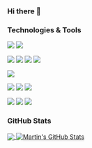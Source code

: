 ### Hi there 👋

### Technologies & Tools
![](https://img.shields.io/badge/OS-Linux-informational?style=flat&logo=linux&logoColor=white&color=00AEFF)
![](https://img.shields.io/badge/OS-Mac-informational?style=flat&logo=apple&logoColor=white&color=00AEFF)

![](https://img.shields.io/badge/Code-Python-informational?style=flat&logo=python&logoColor=white&color=00AEFF)
![](https://img.shields.io/badge/Code-HTML-informational?style=flat&logo=html5&logoColor=white&color=00AEFF)
![](https://img.shields.io/badge/Code-CSS-informational?style=flat&logo=css3&logoColor=white&color=00AEFF)
![](https://img.shields.io/badge/Code-JavaScript-informational?style=flat&logo=javascript&logoColor=white&color=00AEFF)

![](https://img.shields.io/badge/Shell-Bash-informational?style=flat&logo=gnu-bash&logoColor=white&color=00AEFF)

![](https://img.shields.io/badge/Tools-Docker-informational?style=flat&logo=docker&logoColor=white&color=00AEFF)
![](https://img.shields.io/badge/Tools-Kubernetes-informational?style=flat&logo=kubernetes&logoColor=white&color=00AEFF)
![](https://img.shields.io/badge/Tools-Git-informational?style=flat&logo=git&logoColor=white&color=00AEFF)

![](https://img.shields.io/badge/Tools-Tensorflow-informational?style=flat&logo=tensorflow&logoColor=white&color=00AEFF)
![](https://img.shields.io/badge/Tools-Pytorch-informational?style=flat&logo=pytorch&logoColor=white&color=00AEFF)
![](https://img.shields.io/badge/Tools-Jupyter-informational?style=flat&logo=jupyter&logoColor=white&color=00AEFF)

### GitHub Stats


<a href="https://github.com/gauthiermartin/gauthiermartin">
  <img align="center" src="https://github-readme-stats.vercel.app/api/top-langs/?username=gauthiermartin&hide=html,assembly, groovy, vim script&theme=algolia" />
</a>
<a href="https://github.com/gauthiermartin/gauthiermartin">
  <img align="center" src="https://github-readme-stats.vercel.app/api?username=gauthiermartin&show_icons=true&line_height=27&count_private=true&theme=algolia" alt="Martin's GitHub Stats" />
</a>



<!--
**gauthiermartin/gauthiermartin** is a ✨ _special_ ✨ repository because its `README.md` (this file) appears on your GitHub profile.

Here are some ideas to get you started:

- 🔭 I’m currently working on ...
- 🌱 I’m currently learning ...
- 👯 I’m looking to collaborate on ...
- 🤔 I’m looking for help with ...
- 💬 Ask me about ...
- 📫 How to reach me: ...
- 😄 Pronouns: ...
- ⚡ Fun fact: ...
-->
